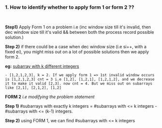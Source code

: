 ### 1. How to identify whether to apply form 1 or form 2 ?? 
<br>

**Step1)** Apply Form 1 on a problem i.e (inc window size till it's invalid, then dec window size till it's valid && between both the process record possible solution.)
<br>

**Step 2)** if there could be a case when dec window size (i.e si++, with a fixed ei), you might miss out on a lot of possible solutions then we apply form 2.
<br> 

**eg:** [subarray with k different integers](https://leetcode.com/problems/subarrays-with-k-different-integers/description/)

    - [1,2,1,2,3], k = 2. If we apply form 1 => 1st invalid window occurs is [1,2,1,2,3] cnt = 3 i.e [1,2], [1,2,1], [1,2,1,2], and we decrease it to make it valid [2,3]. now cnt = 4. But we miss out on subarrays like [2,1], [2,1,2], [1,2]

**FORM 2** *i.e modifying the problem statement*

**Step 1)** #subarrays with exactly k integers = #subarrays with <= k integers - #subarrays with <= (k-1) integers.

**Step 2)** using FORM 1, we can find #subarrays with <= k integers
